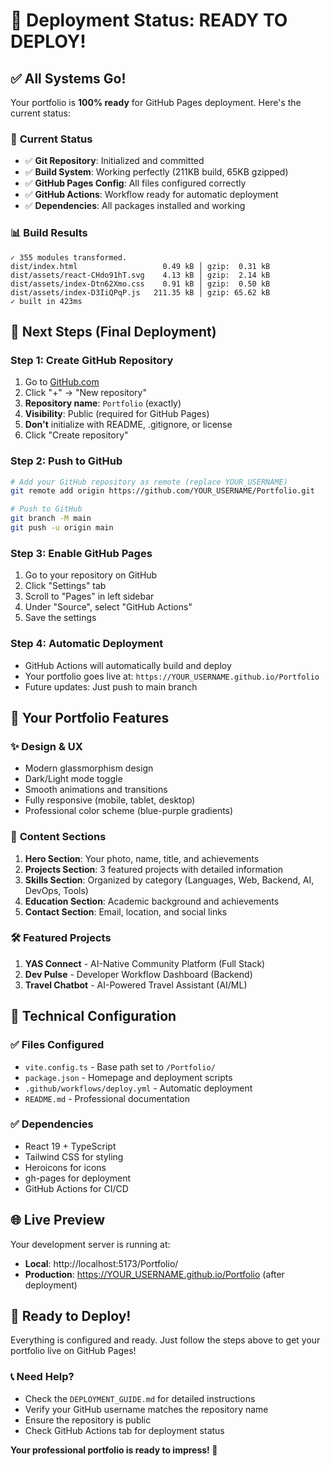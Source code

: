 # 🚀 Deployment Status: READY TO DEPLOY!

## ✅ **All Systems Go!**

Your portfolio is **100% ready** for GitHub Pages deployment. Here's the current status:

### 🎯 **Current Status**
- ✅ **Git Repository**: Initialized and committed
- ✅ **Build System**: Working perfectly (211KB build, 65KB gzipped)
- ✅ **GitHub Pages Config**: All files configured correctly
- ✅ **GitHub Actions**: Workflow ready for automatic deployment
- ✅ **Dependencies**: All packages installed and working

### 📊 **Build Results**
```
✓ 355 modules transformed.
dist/index.html                   0.49 kB │ gzip:  0.31 kB
dist/assets/react-CHdo91hT.svg    4.13 kB │ gzip:  2.14 kB
dist/assets/index-Dtn62Xmo.css    0.91 kB │ gzip:  0.50 kB
dist/assets/index-D3IiQPqP.js   211.35 kB │ gzip: 65.62 kB
✓ built in 423ms
```

## 🎯 **Next Steps (Final Deployment)**

### Step 1: Create GitHub Repository
1. Go to [GitHub.com](https://github.com)
2. Click "+" → "New repository"
3. **Repository name**: `Portfolio` (exactly)
4. **Visibility**: Public (required for GitHub Pages)
5. **Don't** initialize with README, .gitignore, or license
6. Click "Create repository"

### Step 2: Push to GitHub
```bash
# Add your GitHub repository as remote (replace YOUR_USERNAME)
git remote add origin https://github.com/YOUR_USERNAME/Portfolio.git

# Push to GitHub
git branch -M main
git push -u origin main
```

### Step 3: Enable GitHub Pages
1. Go to your repository on GitHub
2. Click "Settings" tab
3. Scroll to "Pages" in left sidebar
4. Under "Source", select "GitHub Actions"
5. Save the settings

### Step 4: Automatic Deployment
- GitHub Actions will automatically build and deploy
- Your portfolio goes live at: `https://YOUR_USERNAME.github.io/Portfolio`
- Future updates: Just push to main branch

## 🎨 **Your Portfolio Features**

### ✨ **Design & UX**
- Modern glassmorphism design
- Dark/Light mode toggle
- Smooth animations and transitions
- Fully responsive (mobile, tablet, desktop)
- Professional color scheme (blue-purple gradients)

### 📱 **Content Sections**
1. **Hero Section**: Your photo, name, title, and achievements
2. **Projects Section**: 3 featured projects with detailed information
3. **Skills Section**: Organized by category (Languages, Web, Backend, AI, DevOps, Tools)
4. **Education Section**: Academic background and achievements
5. **Contact Section**: Email, location, and social links

### 🛠️ **Featured Projects**
1. **YAS Connect** - AI-Native Community Platform (Full Stack)
2. **Dev Pulse** - Developer Workflow Dashboard (Backend)
3. **Travel Chatbot** - AI-Powered Travel Assistant (AI/ML)

## 🔧 **Technical Configuration**

### ✅ **Files Configured**
- `vite.config.ts` - Base path set to `/Portfolio/`
- `package.json` - Homepage and deployment scripts
- `.github/workflows/deploy.yml` - Automatic deployment
- `README.md` - Professional documentation

### ✅ **Dependencies**
- React 19 + TypeScript
- Tailwind CSS for styling
- Heroicons for icons
- gh-pages for deployment
- GitHub Actions for CI/CD

## 🌐 **Live Preview**

Your development server is running at:
- **Local**: http://localhost:5173/Portfolio/
- **Production**: https://YOUR_USERNAME.github.io/Portfolio (after deployment)

## 🎉 **Ready to Deploy!**

Everything is configured and ready. Just follow the steps above to get your portfolio live on GitHub Pages!

### 📞 **Need Help?**
- Check the `DEPLOYMENT_GUIDE.md` for detailed instructions
- Verify your GitHub username matches the repository name
- Ensure the repository is public
- Check GitHub Actions tab for deployment status

**Your professional portfolio is ready to impress! 🚀** 
